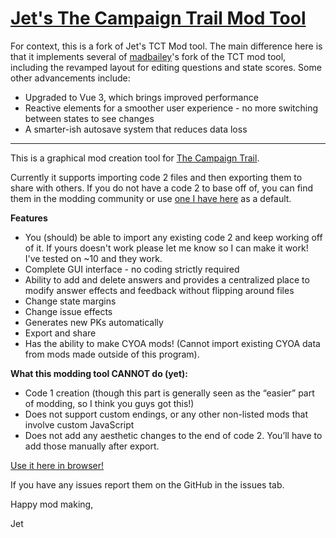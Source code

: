 # [Jet's The Campaign Trail Mod Tool](https://jetsimon.com/Jets-The-Campaign-Trail-Mod-Tool-Website/)

For context, this is a fork of Jet's TCT Mod tool. The main difference here is that it implements several of [madbailey](https://github.com/madbailey)'s fork of the TCT mod tool, including the revamped layout for editing questions and state scores. Some other advancements include:
* Upgraded to Vue 3, which brings improved performance
* Reactive elements for a smoother user experience - no more switching between states to see changes
* A smarter-ish autosave system that reduces data loss

----

This is a graphical mod creation tool for [The Campaign Trail](https://www.americanhistoryusa.com/campaign-trail/).

Currently it supports importing code 2 files and then exporting them to share with others. If you do not have a code 2 to base off of, you can find them in the modding community or use [one I have here](https://raw.githubusercontent.com/JetSimon/Jets-The-Campaign-Trail-Mod-Tool/main/src/default_code2.js) as a default.

**Features**

* You (should) be able to import any existing code 2 and keep working off of it. If yours doesn't work please let me know so I can make it work! I've tested on ~10 and they work.
* Complete GUI interface - no coding strictly required
* Ability to add and delete answers and provides a centralized place to modify answer effects and feedback without flipping around files
* Change state margins
* Change issue effects
* Generates new PKs automatically
* Export and share
* Has the ability to make CYOA mods! (Cannot import existing CYOA data from mods made outside of this program).

**What this modding tool CANNOT do (yet):**

* Code 1 creation (though this part is generally seen as the “easier” part of modding, so I think you guys got this!)
* Does not support custom endings, or any other non-listed mods that involve custom JavaScript
* Does not add any aesthetic changes to the end of code 2. You’ll have to add those manually after export.

[Use it here in browser!](https://jetsimon.com/Jets-The-Campaign-Trail-Mod-Tool-Website/)

If you have any issues report them on the GitHub in the issues tab.

Happy mod making,

Jet
